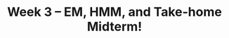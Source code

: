 ---
    title: Week 3 – EM, HMM, and Take-home Midterm!
    weekNumber: 3
    days:
      - date: 2023-7-17
        events:
          "**LEC 8**{: .label .label-lecture } [TBA]()":
            "[🎥]()"
          "**MT**{: .label .label-exam } **[Take-home Midterm Release! (Due: TBA)]()**":
      - date: 2023-7-18
        events:
          "**LEC 9**{: .label .label-lecture } [TBA]()":
            "[🎥]()" 
          "**QUIZ 2**{: .label .label-disc } **Quiz 2**":
      - date: 2023-7-19
        events:
          "**LEC 10**{: .label .label-lecture } [TBA]()":
            "[🎥]()"  

      - date: 2023-7-20
        events:
          "**LEC 11**{: .label .label-lecture } [TBA]()":
            "[🎥]()"
          "**DISC 5**{: .label .label-disc } Discussion 5":
          "**Refl 3**{: .label .label-reflect } [Reflection 3 due]()":

      - date: 2023-7-21
        events:
          "**HW 3**{: .label .label-hw } [HW 3 due]()":
              
---